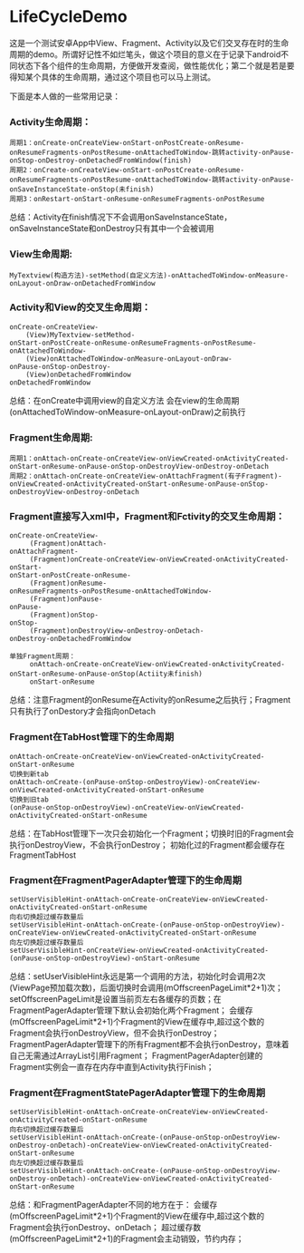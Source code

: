 # LifeCycleDemo
这是一个测试安卓App中View、Fragment、Activity以及它们交叉存在时的生命周期的demo。所谓好记性不如烂笔头，做这个项目的意义在于记录下android不同状态下各个组件的生命周期，方便做开发查阅，做性能优化；第二个就是若是要得知某个具体的生命周期，通过这个项目也可以马上测试。

下面是本人做的一些常用记录：
### Activity生命周期：
	周期1：onCreate-onCreateView-onStart-onPostCreate-onResume-onResumeFragments-onPostResume-onAttachedToWindow-跳转activity-onPause-onStop-onDestroy-onDetachedFromWindow(finish)
	周期2：onCreate-onCreateView-onStart-onPostCreate-onResume-onResumeFragments-onPostResume-onAttachedToWindow-跳转activity-onPause-onSaveInstanceState-onStop(未finish)
	周期3：onRestart-onStart-onResume-onResumeFragments-onPostResume
总结：Activity在finish情况下不会调用onSaveInstanceState，onSaveInstanceState和onDestroy只有其中一个会被调用

### View生命周期:
	MyTextview(构造方法)-setMethod(自定义方法)-onAttachedToWindow-onMeasure-onLayout-onDraw-onDetachedFromWindow
### Activity和View的交叉生命周期：
	onCreate-onCreateView-
	    (View)MyTextview-setMethod-
	onStart-onPostCreate-onResume-onResumeFragments-onPostResume-onAttachedToWindow-
	    (View)onAttachedToWindow-onMeasure-onLayout-onDraw-
	onPause-onStop-onDestroy-
	    (View)onDetachedFromWindow
	onDetachedFromWindow
总结：在onCreate中调用view的自定义方法 会在view的生命周期(onAttachedToWindow-onMeasure-onLayout-onDraw)之前执行
### Fragment生命周期:
	周期1：onAttach-onCreate-onCreateView-onViewCreated-onActivityCreated-onStart-onResume-onPause-onStop-onDestroyView-onDestroy-onDetach
	周期2：onAttach-onCreate-onCreateView-onAttachFragment(有子Fragment)-onViewCreated-onActivityCreated-onStart-onResume-onPause-onStop-onDestroyView-onDestroy-onDetach
### Fragment直接写入xml中，Fragment和Fctivity的交叉生命周期：
	onCreate-onCreateView-
		 (Fragment)onAttach-
	onAttachFragment-
		 (Fragment)onCreate-onCreateView-onViewCreated-onActivityCreated-onStart-
	onStart-onPostCreate-onResume-
		 (Fragment)onResume-
	onResumeFragments-onPostResume-onAttachedToWindow-
		 (Fragment)onPause-
	onPause-
		 (Fragment)onStop-
	onStop-
		 (Fragment)onDestroyView-onDestroy-onDetach-
	onDestroy-onDetachedFromWindow

	单独Fragment周期：
         onAttach-onCreate-onCreateView-onViewCreated-onActivityCreated-onStart-onResume-onPause-onStop(Actiity未finish)
         onStart-onResume
总结：注意Fragment的onResume在Activity的onResume之后执行；Fragment只有执行了onDestory才会指向onDetach
### Fragment在TabHost管理下的生命周期
    onAttach-onCreate-onCreateView-onViewCreated-onActivityCreated-onStart-onResume
    切换到新tab
    onAttach-onCreate-(onPause-onStop-onDestroyView)-onCreateView-onViewCreated-onActivityCreated-onStart-onResume
    切换到旧tab
    (onPause-onStop-onDestroyView)-onCreateView-onViewCreated-onActivityCreated-onStart-onResume
总结：在TabHost管理下一次只会初始化一个Fragment；切换时旧的Fragment会执行onDestroyView，不会执行onDestroy；
初始化过的Fragment都会缓存在FragmentTabHost

### Fragment在FragmentPagerAdapter管理下的生命周期
    setUserVisibleHint-onAttach-onCreate-onCreateView-onViewCreated-onActivityCreated-onStart-onResume
    向右切换超过缓存数量后
    setUserVisibleHint-onAttach-onCreate-(onPause-onStop-onDestroyView)-onCreateView-onViewCreated-onActivityCreated-onStart-onResume
    向左切换超过缓存数量后
    setUserVisibleHint-onCreateView-onViewCreated-onActivityCreated-(onPause-onStop-onDestroyView)-onStart-onResume
总结：setUserVisibleHint永远是第一个调用的方法，初始化时会调用2次(ViewPage预加载次数)，后面切换时会调用(mOffscreenPageLimit\*2+1)次；
setOffscreenPageLimit是设置当前页左右各缓存的页数；在FragmentPagerAdapter管理下默认会初始化两个Fragment；
会缓存(mOffscreenPageLimit\*2+1)个Fragment的View在缓存中,超过这个数的Fragment会执行onDestroyView，但不会执行onDestroy；
FragmentPagerAdapter管理下的所有Fragment都不会执行onDestroy，意味着自己无需通过ArrayList引用Fragment；
FragmentPagerAdapter创建的Fragment实例会一直存在内存中直到Activity执行Finish；

### Fragment在FragmentStatePagerAdapter管理下的生命周期
    setUserVisibleHint-onAttach-onCreate-onCreateView-onViewCreated-onActivityCreated-onStart-onResume
    向右切换超过缓存数量后
    setUserVisibleHint-onAttach-onCreate-(onPause-onStop-onDestroyView-onDestroy-onDetach)-onCreateView-onViewCreated-onActivityCreated-onStart-onResume
    向左切换超过缓存数量后
    setUserVisibleHint-onAttach-onCreate-(onPause-onStop-onDestroyView-onDestroy-onDetach)-onCreateView-onViewCreated-onActivityCreated-onStart-onResume
总结：和FragmentPagerAdapter不同的地方在于：
会缓存(mOffscreenPageLimit\*2+1)个Fragment的View在缓存中,超过这个数的Fragment会执行onDestroy、onDetach；
超过缓存数(mOffscreenPageLimit\*2+1)的Fragment会主动销毁，节约内存；
